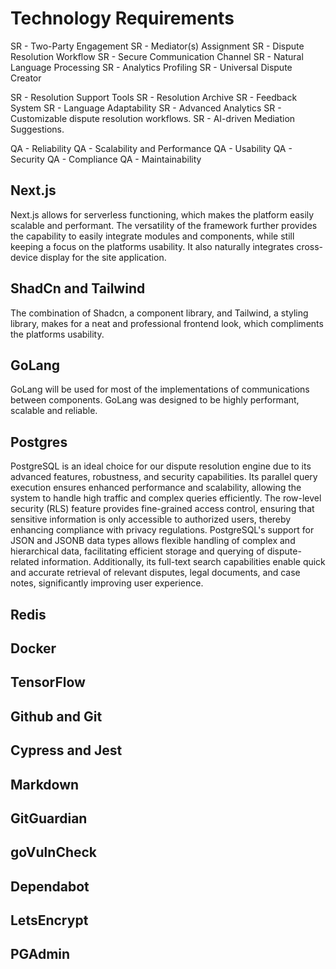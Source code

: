 # Technology Requirements

SR - Two-Party Engagement
SR - Mediator(s) Assignment
SR - Dispute Resolution Workflow
SR - Secure Communication Channel
SR - Natural Language Processing
SR - Analytics Profiling
SR - Universal Dispute Creator

SR - Resolution Support Tools
SR - Resolution Archive
SR - Feedback System
SR - Language Adaptability
SR - Advanced Analytics
SR - Customizable dispute resolution workflows.
SR - AI-driven Mediation Suggestions.

QA - Reliability
QA - Scalability and Performance
QA - Usability
QA - Security
QA - Compliance
QA - Maintainability

## Next.js
Next.js allows for serverless functioning, which makes the platform easily scalable and performant. 
The versatility of the framework further provides the capability to easily integrate modules and 
components, while still keeping a focus on the platforms usability. It also naturally integrates 
cross-device display for the site application.

## ShadCn and Tailwind
The combination of Shadcn, a component library, and Tailwind, a styling library, makes for a neat 
and professional frontend look, which compliments the platforms usability.

## GoLang
GoLang will be used for most of the implementations of communications between components. GoLang 
was designed to be highly performant, scalable and reliable.

## Postgres
PostgreSQL is an ideal choice for our dispute resolution engine due to its advanced features, robustness,
and security capabilities. Its parallel query execution ensures enhanced performance and scalability, 
allowing the system to handle high traffic and complex queries efficiently. The row-level security (RLS)
feature provides fine-grained access control, ensuring that sensitive information is only accessible to 
authorized users, thereby enhancing compliance with privacy regulations. PostgreSQL's support for JSON 
and JSONB data types allows flexible handling of complex and hierarchical data, facilitating efficient 
storage and querying of dispute-related information. Additionally, its full-text search capabilities enable 
quick and accurate retrieval of relevant disputes, legal documents, and case notes, significantly 
improving user experience.


## Redis
## Docker
## TensorFlow
## Github and Git
## Cypress and Jest
## Markdown
## GitGuardian 
## goVulnCheck
## Dependabot
## LetsEncrypt
## PGAdmin
